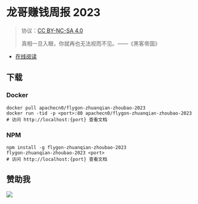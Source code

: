 

# 龙哥赚钱周报 2023

> 协议：[CC BY-NC-SA 4.0](http://creativecommons.org/licenses/by-nc-sa/4.0/)
> 
> 真相一旦入眼，你就再也无法视而不见。——《黑客帝国》

* [在线阅读](https://zqzb23.flygon.net)

## 下载

### Docker

```
docker pull apachecn0/flygon-zhuanqian-zhoubao-2023
docker run -tid -p <port>:80 apachecn0/flygon-zhuanqian-zhoubao-2023
# 访问 http://localhost:{port} 查看文档
```

### NPM

```
npm install -g flygon-zhuanqian-zhoubao-2023
flygon-zhuanqian-zhoubao-2023 <port>
# 访问 http://localhost:{port} 查看文档
```

## 赞助我

![](https://img-blog.csdnimg.cn/20200112005920729.png)
